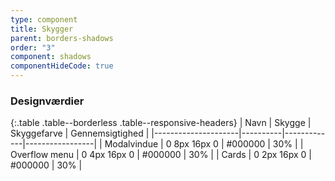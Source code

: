```yaml
---
type: component
title: Skygger
parent: borders-shadows
order: "3"
component: shadows
componentHideCode: true
---
```


### Designværdier

{:.table .table--borderless .table--responsive-headers}
| Navn                | Skygge   | Skyggefarve | Gennemsigtighed |
|---------------------|----------|-------------|-----------------|
| Modalvindue    | 0 8px 16px 0 | #000000 | 30% |
| Overflow menu | 0 4px 16px 0 | #000000 | 30% |
| Cards | 0 2px 16px 0 | #000000 | 30% |